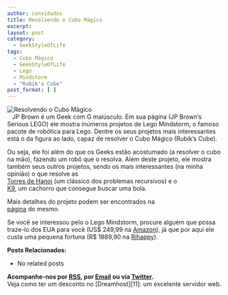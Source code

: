 ```yaml
---
author: convidados
title: Resolvendo o Cubo Mágico
excerpt:
layout: post
category:
  - GeekStyleOfLife
tags:
  - Cubo Mágico
  - GeekStyleOfLife
  - Lego
  - Mindstorm
  - "Rubik's Cube"
post_format: [ ]
---
```

![Resolvendo o Cubo Mágico][1]  
   JP Brown é um Geek com G maiúsculo. Em sua página (JP Brown’s Serious LEGO) ele mostra inúmeros projetos de Lego Mindstorm, o famoso pacote de robótica para Lego. Dentre os seus projetos mais interessantes está o da figura ao lado, capaz de resolver o Cubo Mágico (Rubik’s Cube). 

Ou seja, ele foi além do que os Geeks estão acostumado (a resolver o cubo na mão), fazendo um robô que o resolva. Além deste projeto, ele mostra também seus outros projetos, sendo os mais interessantes (na minha opinião) o que resolve as  
[Torres de Hanoi][2] (um clássico dos problemas recursivos) e o  
[K9][3], um cachorro que consegue buscar uma bola. 

Mais detalhes do projeto podem ser encontrados na  
[página][4] do mesmo. 

Se você se interessou pelo o Lego Mindstorm, procure alguém que possa traze-lo dos EUA para você (US$ 249,99 na [Amazon][5]), já que por aqui ele custa uma pequena fortuna (R$ 1889,90 na [Rihappy][6]). 

**Posts Relacionados:** 
*   No related posts









**Acompanhe-nos por [ RSS][8], por [Email][9] ou via [Twitter][10].**  
Veja como ter um desconto no [Dreamhost][11]: um excelente servidor web.

 [1]: http://vidageek.net/wp-content/uploads/2008/07/resolvendo-o-cubo-magico.jpg
 [2]: http://jpbrown.i8.com/hanoisolver.html "Torres de Hanoi"
 [3]: http://jpbrown.i8.com/k9.html "K9"
 [4]: http://jpbrown.i8.com/cubesolver.html "página do CubeSolver"
 [5]: http://www.amazon.com/LEGO-4494799-Mindstorms-NXT/dp/B000E4FDAE/ref=pd_bbs_sr_1?ie=UTF8&s=toys-and-games&qid=1216994970&sr=8-1 "Amazon"
 [6]: http://www.rihappy.com.br/prodvar.aspx?cp=3013359&np=lego-mindstorms-next "Rihappy"
 [7]: https://twitter.com/share
 [8]: http://feeds.feedburner.com/VidaGeek
 [9]: http://feedburner.google.com/fb/a/mailverify?uri=VidaGeek&loc=pt_BR
 [10]: http://twitter.com/blogvidageek

